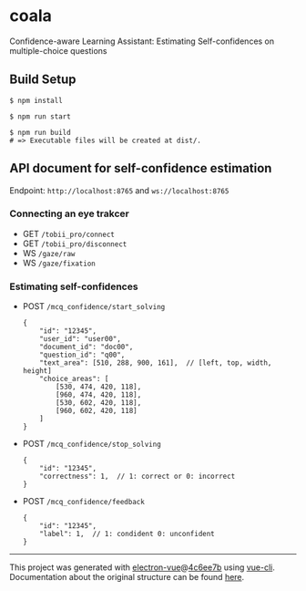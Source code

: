 # coala

Confidence-aware Learning Assistant: Estimating Self-confidences on multiple-choice questions

## Build Setup

```
$ npm install

$ npm run start

$ npm run build
# => Executable files will be created at dist/.
```

## API document for self-confidence estimation

Endpoint: `http://localhost:8765` and `ws://localhost:8765`

### Connecting an eye trakcer

* GET `/tobii_pro/connect`
* GET `/tobii_pro/disconnect`
* WS `/gaze/raw`
* WS `/gaze/fixation`

### Estimating self-confidences

* POST `/mcq_confidence/start_solving`
    ```
    {
        "id": "12345",
        "user_id": "user00",
        "document_id": "doc00",
        "question_id": "q00",
        "text_area": [510, 288, 900, 161],  // [left, top, width, height]
        "choice_areas": [
            [530, 474, 420, 118],
            [960, 474, 420, 118],
            [530, 602, 420, 118],
            [960, 602, 420, 118]
        ]
    }
    ```
* POST `/mcq_confidence/stop_solving`
    ```
    {
        "id": "12345",
        "correctness": 1,  // 1: correct or 0: incorrect
    }
    ```
* POST `/mcq_confidence/feedback`
    ```
    {
        "id": "12345",
        "label": 1,  // 1: condident 0: unconfident
    }
    ```

---

This project was generated with [electron-vue](https://github.com/SimulatedGREG/electron-vue)@[4c6ee7b](https://github.com/SimulatedGREG/electron-vue/tree/4c6ee7bf4f9b4aa647a22ec1c1ca29c2e59c3645) using [vue-cli](https://github.com/vuejs/vue-cli). Documentation about the original structure can be found [here](https://simulatedgreg.gitbooks.io/electron-vue/content/index.html).
